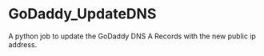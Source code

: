 GoDaddy_UpdateDNS
=================

A python job to update the GoDaddy DNS A Records with the new public ip address.
